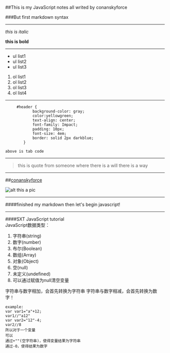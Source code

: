 ##This is my JavaScript notes all writed by conanskyforce


###But first markdown syntax
***

_this is italic_

**this is bold**
***
+ ul list1
+ ul list2
+ ul list3


1. ol list1
2. ol list2
3. ol list3
4. ol list4

***
		 #header {
	            background-color: gray;
	            color:yellowgreen;
	            text-align: center;
	            font-family: Impact;
	            padding: 10px;
	            font-size: 4em;
	            border: solid 2px darkblue;
	        }
`above is tab code`
***
> this is quote from someone where there is a will there is a way
***
##[conanskyforce](http://www.conanskyforce.tk)

![alt this a pic](http://conanskyforce.tk/wp-content/uploads/2016/08/05-730x340.jpg)
***
####finished my markdown then let's begin javascript!
****
####SXT JavaScript tutorial  
JavaScript数据类型：
1. 字符串(string)
2. 数字(number)
3. 布尔(Boolean)
4. 数组(Array)
5. 对象(Object)
6. 空(null)
7. 未定义(undefined)
8. 可以通过赋值为null清空变量

字符串与数字相加，会首先转换为字符串
字符串与数字相减，会首先转换为数字！

	example:
	var var1="a"+12;
	var1//"a12"
	var var2="12"-4;
	var2//8
	所以对于一个变量
	可以
	通过+""(空字符串)，使得变量结果为字符串  
	通过-0，使得结果为数字  



